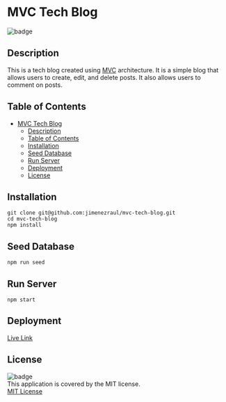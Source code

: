 # MVC Tech Blog
![badge](https://img.shields.io/badge/license-MIT-brightgreen)

## Description
This is a tech blog created using [MVC](https://en.wikipedia.org/wiki/Model%E2%80%93view%E2%80%93controller) architecture. It is a simple blog that allows users to create, edit, and delete posts. It also allows users to comment on posts. 

## Table of Contents
- [MVC Tech Blog](#mvc-tech-blog)
  - [Description](#description)
  - [Table of Contents](#table-of-contents)
  - [Installation](#installation)
  - [Seed Database](#seed-database)
  - [Run Server](#run-server)
  - [Deployment](#deployment)
  - [License](#license)

## Installation
``` 
git clone git@github.com:jimenezraul/mvc-tech-blog.git
cd mvc-tech-blog
npm install
```

## Seed Database
```
npm run seed
```

## Run Server
```
npm start
```

## Deployment
[Live Link](https://peaceful-hollows-93155.herokuapp.com)

## License   
![badge](https://img.shields.io/badge/license-MIT-brightgreen)  
This application is covered by the MIT license.  
[MIT License](https://opensource.org/licenses/MIT)  
